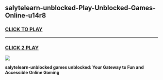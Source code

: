 
## salytelearn-unblocked-Play-Unblocked-Games-Online-u14r8
<h3>
<a href="https://premium76.site?title=salytelearn-unblocked&ref=25A">CLICK TO PLAY</a></h3>
<hr>

<h3>
<a href="https://premium76.site?title=salytelearn-unblocked&ref=25A">CLICK 2 PLAY</a>
  
</h3>

<a href="https://premium76.site?title=salytelearn-unblocked&ref=25A"><img src="https://clearcache.store/games.png"></a>


**salytelearn-unblocked games unblocked: Your Gateway to Fun and Accessible Online Gaming**
